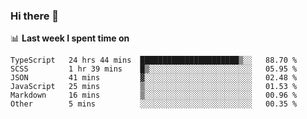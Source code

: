 ### Hi there 👋

<!--
**DBvc/DBvc** is a ✨ _special_ ✨ repository because its `README.md` (this file) appears on your GitHub profile.

Here are some ideas to get you started:

- 🔭 I’m currently working on ...
- 🌱 I’m currently learning ...
- 👯 I’m looking to collaborate on ...
- 🤔 I’m looking for help with ...
- 💬 Ask me about ...
- 📫 How to reach me: ...
- 😄 Pronouns: ...
- ⚡ Fun fact: ...
-->

📊 **Last week I spent time on**
<!--START_SECTION:waka-->

```text
TypeScript   24 hrs 44 mins  ██████████████████████▒░░   88.70 %
SCSS         1 hr 39 mins    █▒░░░░░░░░░░░░░░░░░░░░░░░   05.95 %
JSON         41 mins         ▓░░░░░░░░░░░░░░░░░░░░░░░░   02.48 %
JavaScript   25 mins         ▒░░░░░░░░░░░░░░░░░░░░░░░░   01.53 %
Markdown     16 mins         ▒░░░░░░░░░░░░░░░░░░░░░░░░   00.96 %
Other        5 mins          ░░░░░░░░░░░░░░░░░░░░░░░░░   00.35 %
```

<!--END_SECTION:waka-->
